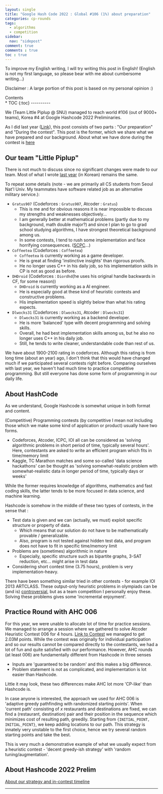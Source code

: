```yaml
---
layout: single
title: "Google Hash Code 2022 : Global #106 (1%) about preparation"
categories: cp-rounds
tags:
  - algorithms
  - competition
sidebar:
  nav: "sidepost"
comment: true
comments : true
toc : true
---
```


To improve my English writing, I will try writing this post in English! (English is not my first language, so please bear with me about cumbersome writing...)

Disclaimer : A large portion of this post is based on my personal opinion :) 

<div id="toc">
Contents
</div>
* TOC
{:toc}
----------

We (Team Little Piplup @ SNU) managed to reach world #106 (out of 9000+ teams), Korea #4 at Google Hashcode 2022 Preliminaries. 

As I did last year ([Link](/cp-rounds/Hashcode-2021-prelim)), this post consists of two parts : "Our preparation" and "During the contest". This post is the former, which we share what we have prepared and our background. About what we have done during the contest is [here](/cp-rounds/Hashcode-2022-prelim/)

## Our team "Little Piplup"
There is not much to discuss since no significant changes were made to our team. Most of what I wrote [last year](/cp-rounds/Hashcode-2021-prep/) (in Korean) remains the same.

To repeat some details (note - we are primarily all CS students from Seoul Nat'l Univ. My teammates have software related job as an alternative military service.): 
- `Gratus907` (Codeforces : `Gratus907`, Atcoder : `Gratus`)
  - This is me and for obvious reasons it is near impossible to discuss my strengths and weaknesses objectively...
  - I am generally better at mathematical problems (partly due to my background, math double major?) and since I plan to go to grad school studying algorithms, I have strongest theoretical background among us. 
  - In some contests, I tend to rush some implementation and face horrifying consequences. ([SCPC](/cp-rounds/SCPC-2021-Round2/)...)
- `Coffeetea` (Codeforces : `Coffeetea`)
  - `Coffeetea` is currently working as a game developer. 
  - He is great at finding 'instinctive insights' than rigorous proofs.
  - He no longer uses C++ in his daily job, so his implementation skills in CP is not as good as before. 
- `DHDroid` (Codeforces : `Diordhd`(he uses his original handle backwards in CF, for some reason))
  - `DHDroid` is currently working as a AI engineer.
  - He is especially good at these kind of heuristic contests and constructive problems. 
  - His implementation speed is slightly below than what his rating expects.
- `Dlwocks31` (Codeforces : `Dlwocks31`, Atcoder : `Dlwocks31`)
  - `Dlwocks31` is currently working as a backend developer.
  - He is more 'balanced' type with decent programming and solving skills.
  - Overall, he had best implementation skills among us, but he also no longer uses C++ in his daily job.
  - Still, he tends to write cleaner, understandable code than rest of us.

We have about 1900-2100 rating in codeforces. Although this rating is from long time (about an year) ago, I don't think that this would have changed much if we participated several contests right before. Comparing ourselves with last year, we haven't had much time to practice competitive programming. But still everyone has done some form of programming in our daily life.

## About HashCode
As we understand, Google Hashcode is somewhat unique in both format and content.

(Competitive) Programming contests (by competitive I mean not including those which we make some kind of application or product) usually have two forms. 
- Codeforces, Atcoder, ICPC, IOI all can be considered as 'solving algorithmic problems in short period of time, typically several hours'. Here, contestants are asked to write an efficient program which fits in time/memory limit
- Kaggle, TC Marathon matches and some so-called 'data science hackathons' can be thought as 'solving somewhat-realistic problem with somewhat-realistic data in longer period of time, typically days or weeks' 

While the former requires knowledge of algorithms, mathematics and fast coding skills, the latter tends to be more focused in data science, and machine learning. 

Hashcode is somehow in the middle of these two types of contests, in the sense that : 
- Test data is given and we can (actually, we must) exploit specific structure or property of data. 
  - Which means that our solution do not have to be mathematically provable / generalizable.
  - Also, program is not tested against hidden test data, and program does not have to fit in specific time/memory limit
- Problems are (sometimes) algorithmic in nature
  - Especially, specific structure such as bipartite graphs, 3-SAT reduction, etc... might arise in test data
- Considering short contest time (3.75 hours), problem is very implementation-heavy. 

There have been something similar tried in other contests - for example IOI 2013 ARTCLASS. These output-only heuristic problems in olympiads can be (and is) [controversial](https://codeforces.com/blog/entry/53626), but as a team competition I personally enjoy these. Solving these problems gives some 'incremental enjoyment'.


## Practice Round with AHC 006
For this year, we were unable to allocate lot of time for practice sessions. We managed to arrange a session where we gathered to solve Atcoder Heuristic Contest 006 for 4 hours. [Link to Contest](https://atcoder.jp/contests/ahc006) we managed to get 2.03M points. While the contest was originally for individual participation and so our results cannot be compared directly to the contestants, we had a lot of fun and quite satisfied with our performance. However, AHC rounds (at least 006) are fundamentally different from Hashcode in three senses
- Inputs are 'guaranteed to be random' and this makes a big difference. 
- Problem statement is not as complicated, and implementation is lot easier than Hashcode. 

Little it may look, these two differences make AHC lot more 'CP-like' than Hashcode is. 

In case anyone is interested, the approach we used for AHC 006 is 'adaptive greedy pathfinding with randomized starting points'. When 'current path' consisting of $x$ restaurants and destinations are fixed, we can find a (restaurant, destination) pair and their position in the sequence which minimizes cost of resulting path, greedily. Starting from `{INITIAL_POINT, INITIAL_POINT}`, we keep adding locations to our path. This strategy is innately very unstable to the first choice, hence we try several random starting points and take the best.

This is very much a demonstrative example of what we usually expect from a heuristic contest - 'decent greedy-ish strategy' with 'random tuning/augmentation'.


## About Hashcode 2022 Prelim 
[About our strategy and in-contest timeline](/cp-rounds/Hashcode-2022-prelim)

------